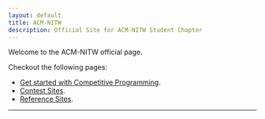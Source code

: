 ```yaml
---
layout: default
title: ACM-NITW
description: Official Site for ACM-NITW Student Chapter
---
```


Welcome to the ACM-NITW official page.

Checkout the following pages:

* [Get started with Competitive Programming](./get_started.html).
* [Contest Sites](./pages/contest_sites.html).
* [Reference Sites](./pages/reference_sites.html).

* * *
